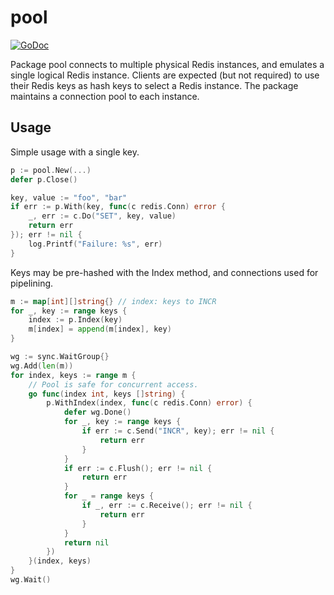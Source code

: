 # pool

[![GoDoc](https://godoc.org/github.com/soundcloud/roshi/pool?status.png)](https://godoc.org/github.com/soundcloud/roshi/pool)

Package pool connects to multiple physical Redis instances, and emulates a
single logical Redis instance. Clients are expected (but not required) to use
their Redis keys as hash keys to select a Redis instance. The package
maintains a connection pool to each instance.

## Usage

Simple usage with a single key.

```go
p := pool.New(...)
defer p.Close()

key, value := "foo", "bar"
if err := p.With(key, func(c redis.Conn) error {
	_, err := c.Do("SET", key, value)
	return err
}); err != nil {
	log.Printf("Failure: %s", err)
}
```

Keys may be pre-hashed with the Index method, and connections used for
pipelining.

```go
m := map[int][]string{} // index: keys to INCR
for _, key := range keys {
	index := p.Index(key)
	m[index] = append(m[index], key)
}

wg := sync.WaitGroup{}
wg.Add(len(m))
for index, keys := range m {
	// Pool is safe for concurrent access.
	go func(index int, keys []string) {
		p.WithIndex(index, func(c redis.Conn) error) {
			defer wg.Done()
			for _, key := range keys {
				if err := c.Send("INCR", key); err != nil {
					return err
				}
			}
			if err := c.Flush(); err != nil {
				return err
			}
			for _ = range keys {
				if _, err := c.Receive(); err != nil {
					return err
				}
			}
			return nil
		})
	}(index, keys)
}
wg.Wait()
```
